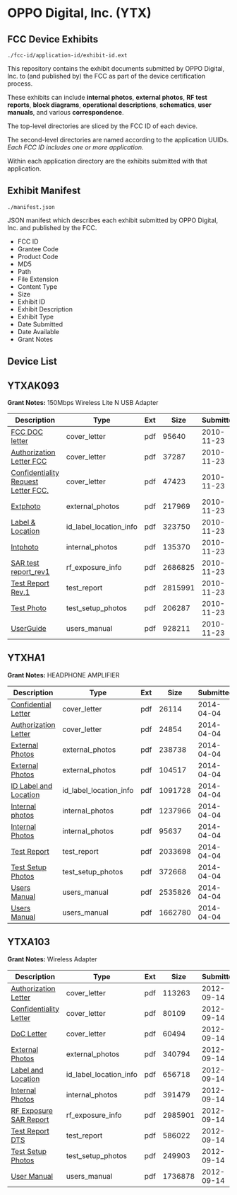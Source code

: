 # OPPO Digital, Inc. (YTX)
## FCC Device Exhibits

```
./fcc-id/application-id/exhibit-id.ext
```

This repository contains the exhibit documents submitted by OPPO Digital, Inc. to (and published by) the FCC as part of the device certification process.

These exhibits can include **internal photos**, **external photos**, **RF test reports**, **block diagrams**, **operational descriptions**, **schematics**, **user manuals**, and various **correspondence**.

The top-level directories are sliced by the FCC ID of each device.

The second-level directories are named according to the application UUIDs. *Each FCC ID includes one or more application.*

Within each application directory are the exhibits submitted with that application. 

## Exhibit Manifest

```
./manifest.json
```

JSON manifest which describes each exhibit submitted by OPPO Digital, Inc. and published by the FCC.

- FCC ID
- Grantee Code
- Product Code
- MD5
- Path
- File Extension
- Content Type
- Size
- Exhibit ID
- Exhibit Description
- Exhibit Type
- Date Submitted
- Date Available
- Grant Notes

## Device List
## YTXAK093
**Grant Notes:** 150Mbps Wireless Lite N USB Adapter

| Description | Type | Ext | Size | Submitted | Available |
| ----------- | ---- | --- | ---- | --------- | --------- |
| [FCC DOC letter](YTXAK093/db46712212f5b13d05cbee4094180234/1380810.pdf) | cover_letter | pdf | 95640 | 2010-11-23 | 2010-11-24 |
| [Authorization Letter FCC](YTXAK093/db46712212f5b13d05cbee4094180234/1380811.pdf) | cover_letter | pdf | 37287 | 2010-11-23 | 2010-11-24 |
| [Confidentiality Request Letter FCC.](YTXAK093/db46712212f5b13d05cbee4094180234/1380812.pdf) | cover_letter | pdf | 47423 | 2010-11-23 | 2010-11-24 |
| [Extphoto](YTXAK093/db46712212f5b13d05cbee4094180234/1380813.pdf) | external_photos | pdf | 217969 | 2010-11-23 | 2010-11-24 |
| [Label & Location](YTXAK093/db46712212f5b13d05cbee4094180234/1380815.pdf) | id_label_location_info | pdf | 323750 | 2010-11-23 | 2010-11-24 |
| [Intphoto](YTXAK093/db46712212f5b13d05cbee4094180234/1380814.pdf) | internal_photos | pdf | 135370 | 2010-11-23 | 2010-11-24 |
| [SAR test report_rev1](YTXAK093/db46712212f5b13d05cbee4094180234/1380817.pdf) | rf_exposure_info | pdf | 2686825 | 2010-11-23 | 2010-11-24 |
| [Test Report Rev.1](YTXAK093/db46712212f5b13d05cbee4094180234/1380819.pdf) | test_report | pdf | 2815991 | 2010-11-23 | 2010-11-24 |
| [Test Photo](YTXAK093/db46712212f5b13d05cbee4094180234/1380820.pdf) | test_setup_photos | pdf | 206287 | 2010-11-23 | 2010-11-24 |
| [UserGuide](YTXAK093/db46712212f5b13d05cbee4094180234/1380821.pdf) | users_manual | pdf | 928211 | 2010-11-23 | 2010-11-24 |
## YTXHA1
**Grant Notes:** HEADPHONE AMPLIFIER

| Description | Type | Ext | Size | Submitted | Available |
| ----------- | ---- | --- | ---- | --------- | --------- |
| [Confidential Letter](YTXHA1/fbb3dbe0789950cc69154b7b2872df30/2234173.pdf) | cover_letter | pdf | 26114 | 2014-04-04 | 2014-04-04 |
| [Authorization Letter](YTXHA1/fbb3dbe0789950cc69154b7b2872df30/2234174.pdf) | cover_letter | pdf | 24854 | 2014-04-04 | 2014-04-04 |
| [External Photos](YTXHA1/fbb3dbe0789950cc69154b7b2872df30/2234176.pdf) | external_photos | pdf | 238738 | 2014-04-04 | 2014-04-04 |
| [External Photos](YTXHA1/fbb3dbe0789950cc69154b7b2872df30/2234182.pdf) | external_photos | pdf | 104517 | 2014-04-04 | 2014-04-04 |
| [ID Label and Location](YTXHA1/fbb3dbe0789950cc69154b7b2872df30/2234179.pdf) | id_label_location_info | pdf | 1091728 | 2014-04-04 | 2014-04-04 |
| [Internal photos](YTXHA1/fbb3dbe0789950cc69154b7b2872df30/2234175.pdf) | internal_photos | pdf | 1237966 | 2014-04-04 | 2014-04-04 |
| [Internal Photos](YTXHA1/fbb3dbe0789950cc69154b7b2872df30/2234183.pdf) | internal_photos | pdf | 95637 | 2014-04-04 | 2014-04-04 |
| [Test Report](YTXHA1/fbb3dbe0789950cc69154b7b2872df30/2234178.pdf) | test_report | pdf | 2033698 | 2014-04-04 | 2014-04-04 |
| [Test Setup Photos](YTXHA1/fbb3dbe0789950cc69154b7b2872df30/2234177.pdf) | test_setup_photos | pdf | 372668 | 2014-04-04 | 2014-04-04 |
| [Users Manual](YTXHA1/fbb3dbe0789950cc69154b7b2872df30/2234180.pdf) | users_manual | pdf | 2535826 | 2014-04-04 | 2014-04-04 |
| [Users Manual](YTXHA1/fbb3dbe0789950cc69154b7b2872df30/2234181.pdf) | users_manual | pdf | 1662780 | 2014-04-04 | 2014-04-04 |
## YTXA103
**Grant Notes:** Wireless Adapter

| Description | Type | Ext | Size | Submitted | Available |
| ----------- | ---- | --- | ---- | --------- | --------- |
| [Authorization Letter](YTXA103/ae7462f535d39d80e34ca3f10510146b/1792488.pdf) | cover_letter | pdf | 113263 | 2012-09-14 | 2012-09-20 |
| [Confidentiality Letter](YTXA103/ae7462f535d39d80e34ca3f10510146b/1792489.pdf) | cover_letter | pdf | 80109 | 2012-09-14 | 2012-09-20 |
| [DoC Letter](YTXA103/ae7462f535d39d80e34ca3f10510146b/1792490.pdf) | cover_letter | pdf | 60494 | 2012-09-14 | 2012-09-20 |
| [External Photos](YTXA103/ae7462f535d39d80e34ca3f10510146b/1792492.pdf) | external_photos | pdf | 340794 | 2012-09-14 | 2012-09-20 |
| [Label and Location](YTXA103/ae7462f535d39d80e34ca3f10510146b/1792494.pdf) | id_label_location_info | pdf | 656718 | 2012-09-14 | 2012-09-20 |
| [Internal Photos](YTXA103/ae7462f535d39d80e34ca3f10510146b/1792493.pdf) | internal_photos | pdf | 391479 | 2012-09-14 | 2012-09-20 |
| [RF Exposure SAR Report](YTXA103/ae7462f535d39d80e34ca3f10510146b/1759785.pdf) | rf_exposure_info | pdf | 2985901 | 2012-09-14 | 2012-09-20 |
| [Test Report DTS](YTXA103/ae7462f535d39d80e34ca3f10510146b/1792498.pdf) | test_report | pdf | 586022 | 2012-09-14 | 2012-09-20 |
| [Test Setup Photos](YTXA103/ae7462f535d39d80e34ca3f10510146b/1792499.pdf) | test_setup_photos | pdf | 249903 | 2012-09-14 | 2012-09-20 |
| [User Manual](YTXA103/ae7462f535d39d80e34ca3f10510146b/1792500.pdf) | users_manual | pdf | 1736878 | 2012-09-14 | 2012-09-20 |
